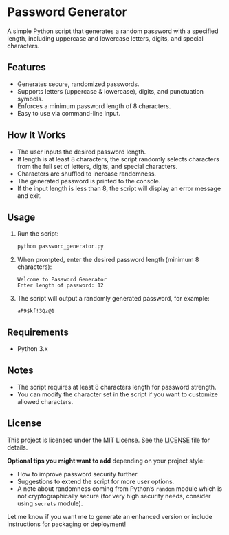 # Password Generator

A simple Python script that generates a random password with a specified length, including uppercase and lowercase letters, digits, and special characters.

## Features

- Generates secure, randomized passwords.
- Supports letters (uppercase & lowercase), digits, and punctuation symbols.
- Enforces a minimum password length of 8 characters.
- Easy to use via command-line input.

## How It Works

- The user inputs the desired password length.
- If length is at least 8 characters, the script randomly selects characters from the full set of letters, digits, and special characters.
- Characters are shuffled to increase randomness.
- The generated password is printed to the console.
- If the input length is less than 8, the script will display an error message and exit.

## Usage

1. Run the script:
    ```bash
    python password_generator.py
    ```

2. When prompted, enter the desired password length (minimum 8 characters):

    ```
    Welcome to Password Generator
    Enter length of password: 12
    ```

3. The script will output a randomly generated password, for example:

    ```
    aP9$kf!3Qz@1
    ```

## Requirements

- Python 3.x

## Notes

- The script requires at least 8 characters length for password strength.
- You can modify the character set in the script if you want to customize allowed characters.

## License

This project is licensed under the MIT License. See the [LICENSE](LICENSE) file for details.

**Optional tips you might want to add** depending on your project style:

- How to improve password security further.
- Suggestions to extend the script for more user options.
- A note about randomness coming from Python’s `random` module which is not cryptographically secure (for very high security needs, consider using `secrets` module).

Let me know if you want me to generate an enhanced version or include instructions for packaging or deployment!
